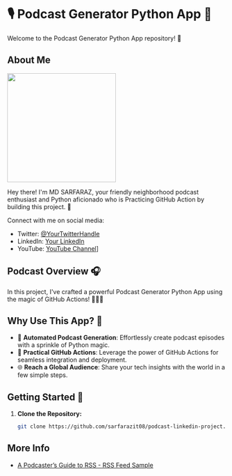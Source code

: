 # 🎙️ Podcast Generator Python App 🐍

Welcome to the Podcast Generator Python App repository! 🚀

## About Me

<img src="https://avatars.githubusercontent.com/u/12494845?v=4" width="250">

Hey there! I'm MD SARFARAZ, your friendly neighborhood podcast enthusiast and Python aficionado who is Practicing GitHub Action by building this project. 👋

Connect with me on social media:
- Twitter: [@YourTwitterHandle](https://twitter.com/sarfarazit08)
- LinkedIn: [Your LinkedIn](https://www.linkedin.com/in/sarfarazit08)
- YouTube: [YouTube Channel](https://www.youtube.com/@LearnWithNewton)]

## Podcast Overview 🎧

In this project, I've crafted a powerful Podcast Generator Python App using the magic of GitHub Actions! 🧙‍♂️✨

## Why Use This App? 🤔

- 🎉 **Automated Podcast Generation**: Effortlessly create podcast episodes with a sprinkle of Python magic.
- 🚀 **Practical GitHub Actions**: Leverage the power of GitHub Actions for seamless integration and deployment.
- 🌐 **Reach a Global Audience**: Share your tech insights with the world in a few simple steps.

## Getting Started 🚀

1. **Clone the Repository:**
   ```bash
   git clone https://github.com/sarfarazit08/podcast-linkedin-project.git


## More Info

- [A Podcaster’s Guide to RSS - RSS Feed Sample](https://help.apple.com/itc/podcasts_connect/#/itcbaf351599)

